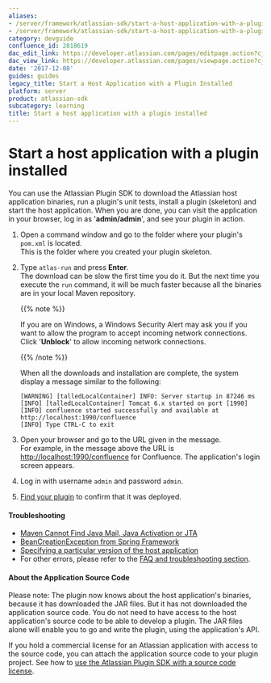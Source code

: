 ```yaml
---
aliases:
- /server/framework/atlassian-sdk/start-a-host-application-with-a-plugin-installed-2818619.html
- /server/framework/atlassian-sdk/start-a-host-application-with-a-plugin-installed-2818619.md
category: devguide
confluence_id: 2818619
dac_edit_link: https://developer.atlassian.com/pages/editpage.action?cjm=wozere&pageId=2818619
dac_view_link: https://developer.atlassian.com/pages/viewpage.action?cjm=wozere&pageId=2818619
date: '2017-12-08'
guides: guides
legacy_title: Start a Host Application with a Plugin Installed
platform: server
product: atlassian-sdk
subcategory: learning
title: Start a host application with a plugin installed
---
```

# Start a host application with a plugin installed

You can use the Atlassian Plugin SDK to download the Atlassian host application binaries, run a plugin's unit tests, install a plugin (skeleton) and start the host application. When you are done, you can visit the application in your browser, log in as '**admin/admin**', and see your plugin in action.

1.  Open a command window and go to the folder where your plugin's `pom.xml` is located.  
    This is the folder where you created your plugin skeleton.
2.  Type `atlas-run` and press **Enter**.  
    The download can be slow the first time you do it. But the next time you execute the `run` command, it will be much faster because all the binaries are in your local Maven repository.

    {{% note %}}

    If you are on Windows, a Windows Security Alert may ask you if you want to allow the program to accept incoming network connections. Click '**Unblock**' to allow incoming network connections.

    {{% /note %}}

    When all the downloads and installation are complete, the system display a message similar to the following:

    ``` text
    [WARNING] [talledLocalContainer] INFO: Server startup in 87246 ms
    [INFO] [talledLocalContainer] Tomcat 6.x started on port [1990]
    [INFO] confluence started successfully and available at http://localhost:1990/confluence
    [INFO] Type CTRL-C to exit
    ```

3.  Open your browser and go to the URL given in the message.  
    For example, in the message above the URL is <a href="http://localhost:1990/confluence" class="uri external-link">http://localhost:1990/confluence</a> for Confluence. The application's login screen appears.
4.  Log in with username `admin` and password `admin`.
5.  [Find your plugin](/server/framework/atlassian-sdk/finding-your-plugin-in-the-host-application) to confirm that it was deployed.

#### Troubleshooting

-   [Maven Cannot Find Java Mail, Java Activation or JTA](/server/framework/atlassian-sdk/maven-cannot-find-java-mail,-java-activation-or-jta)
-   [BeanCreationException from Spring Framework](/server/framework/atlassian-sdk/beancreationexception-from-spring-framework)
-   [Specifying a particular version of the host application](/server/framework/atlassian-sdk/specifying-a-particular-version-of-the-host-application-2818657.html)
-   For other errors, please refer to the [FAQ and troubleshooting section](/server/framework/atlassian-sdk/atlassian-plugin-sdk-faq).

#### About the Application Source Code

Please note: The plugin now knows about the host application's binaries, because it has downloaded the JAR files. But it has not downloaded the application source code. You do not need to have access to the host application's source code to be able to develop a plugin. The JAR files alone will enable you to go and write the plugin, using the application's API.

If you hold a commercial license for an Atlassian application with access to the source code, you can attach the application source code to your plugin project. See how to [use the Atlassian Plugin SDK with a source code license](/server/framework/atlassian-sdk/using-the-atlassian-plugin-sdk-with-a-source-code-license-2818656.html).





































































































































































